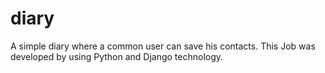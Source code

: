 # diary
A simple diary where a common user can save his contacts. This Job was developed by using Python and Django technology.
